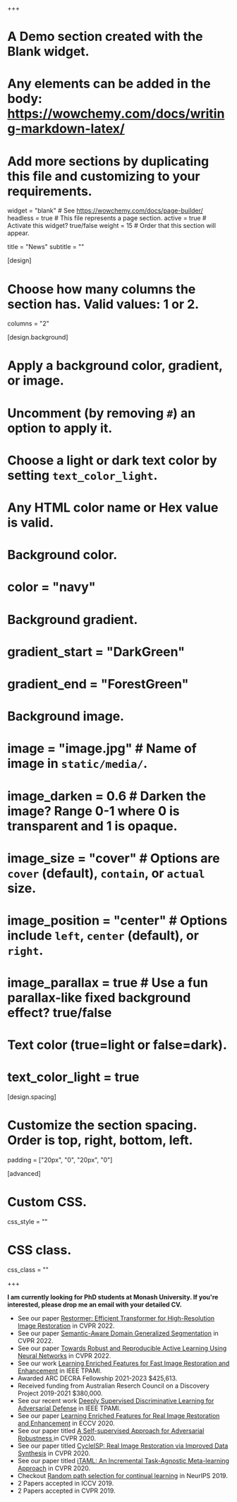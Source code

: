 +++
# A Demo section created with the Blank widget.
# Any elements can be added in the body: https://wowchemy.com/docs/writing-markdown-latex/
# Add more sections by duplicating this file and customizing to your requirements.

widget = "blank"  # See https://wowchemy.com/docs/page-builder/
headless = true  # This file represents a page section.
active = true  # Activate this widget? true/false
weight = 15  # Order that this section will appear.

title = "News"
subtitle = ""

[design]
  # Choose how many columns the section has. Valid values: 1 or 2.
  columns = "2"

[design.background]
  # Apply a background color, gradient, or image.
  #   Uncomment (by removing `#`) an option to apply it.
  #   Choose a light or dark text color by setting `text_color_light`.
  #   Any HTML color name or Hex value is valid.

  # Background color.
  # color = "navy"
  
  # Background gradient.
  # gradient_start = "DarkGreen"
  # gradient_end = "ForestGreen"
  
  # Background image.
  # image = "image.jpg"  # Name of image in `static/media/`.
  # image_darken = 0.6  # Darken the image? Range 0-1 where 0 is transparent and 1 is opaque.
  # image_size = "cover"  #  Options are `cover` (default), `contain`, or `actual` size.
  # image_position = "center"  # Options include `left`, `center` (default), or `right`.
  # image_parallax = true  # Use a fun parallax-like fixed background effect? true/false
  
  # Text color (true=light or false=dark).
  # text_color_light = true

[design.spacing]
  # Customize the section spacing. Order is top, right, bottom, left.
  padding = ["20px", "0", "20px", "0"]

[advanced]
 # Custom CSS. 
 css_style = ""
 
 # CSS class.
 css_class = ""

+++

**I am currently looking for PhD students at Monash University. If you're interested, please drop me an email with your detailed CV.**
- See our paper [Restormer: Efficient Transformer for High-Resolution Image Restoration](https://mhayat.netlify.app/publication/zamir2022restormer/) in CVPR 2022.
- See our paper [Semantic-Aware Domain Generalized Segmentation](https://mhayat.netlify.app/publication/peng2022semantic/) in CVPR 2022.
- See our paper [Towards Robust and Reproducible Active Learning Using Neural Networks](https://mhayat.netlify.app/publication/munjal2022torchal/) in CVPR 2022.
- See our work [Learning Enriched Features for Fast Image Restoration and Enhancement](https://mhayat.netlify.app/publication/zamir2022mirnetv2/) in IEEE TPAMI.
- Awarded ARC DECRA Fellowship 2021-2023 $425,613.
- Received funding from Australian Reserch Council on a Discovery Project 2019-2021 $380,000.
- See our recent work [Deeply Supervised Discriminative Learning for Adversarial Defense](https://mhayat.netlify.app/publication/mustafa2020deeply/) in IEEE TPAMI.
- See our paper [Learning Enriched Features for Real Image Restoration and Enhancement](https://mhayat.netlify.app/publication/zamir2020learning/) in ECCV 2020.
- See our paper titled [A Self-supervised Approach for Adversarial Robustness
](https://mhayat.netlify.app/publication/naseer2020self/) in CVPR 2020.
- See our paper titled [CycleISP: Real Image Restoration via Improved Data Synthesis](https://mhayat.netlify.app/publication/zamir2020cycleisp/) in CVPR 2020.
- See our paper titled [iTAML: An Incremental Task-Agnostic Meta-learning Approach](https://mhayat.netlify.app/publication/rajasegaran2020itaml/) in CVPR 2020.
- Checkout [Random path selection for continual learning](https://mhayat.netlify.app/publication/rajasegaran2019random/) in NeurIPS 2019.
- 2 Papers accepted in ICCV 2019.
- 2 Papers accepted in CVPR 2019.


